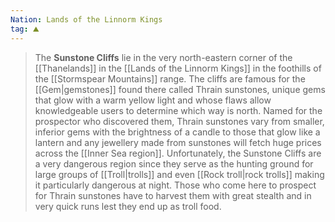 ```yaml
---
Nation: Lands of the Linnorm Kings
tag: ⛰️️
---
```


> The **Sunstone Cliffs** lie in the very north-eastern corner of the [[Thanelands]] in the [[Lands of the Linnorm Kings]] in the foothills of the [[Stormspear Mountains]] range. The cliffs are famous for the [[Gem|gemstones]] found there called Thrain sunstones, unique gems that glow with a warm yellow light and whose flaws allow knowledgeable users to determine which way is north. Named for the prospector who discovered them, Thrain sunstones vary from smaller, inferior gems with the brightness of a candle to those that glow like a lantern and any jewellery made from sunstones will fetch huge prices across the [[Inner Sea region]].
> Unfortunately, the Sunstone Cliffs are a very dangerous region since they serve as the hunting ground for large groups of [[Troll|trolls]] and even [[Rock troll|rock trolls]] making it particularly dangerous at night. Those who come here to prospect for Thrain sunstones have to harvest them with great stealth and in very quick runs lest they end up as troll food.








